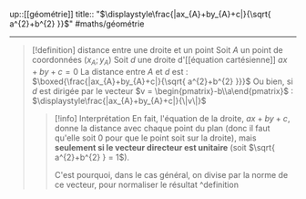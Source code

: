 up::[[géométrie]] 
title:: "$\displaystyle\frac{|ax_{A}+by_{A}+c|}{\sqrt{ a^{2}+b^{2} }}$"
#maths/géométrie 

---

> [!definition] distance entre une droite et un point
> Soit $A$ un point de coordonnées $(x_{A}; y_{A})$
> Soit $d$ une droite d'[[équation cartésienne]] $ax + by +c = 0$
> La distance entre $A$ et $d$ est :
> $\boxed{\frac{|ax_{A}+by_{A}+c|}{\sqrt{ a^{2}+b^{2} }}}$
> Ou bien, si $d$ est dirigée par le vecteur $v = \begin{pmatrix}-b\\a\end{pmatrix}$ :
> $\displaystyle\frac{|ax_{A}+by_{A}+c|}{\|v\|}$
> 
> > [!info] Interprétation
> > En fait, l'équation de la droite, $ax+by+c$, donne la distance avec chaque point du plan (donc il faut qu'elle soit 0 pour que le point soit sur la droite), mais **seulement si le vecteur directeur est unitaire** (soit $\sqrt{ a^{2}+b^{2} } = 1$).
> > 
> > C'est pourquoi, dans le cas général, on divise par la norme de ce vecteur, pour normaliser le résultat
^definition

